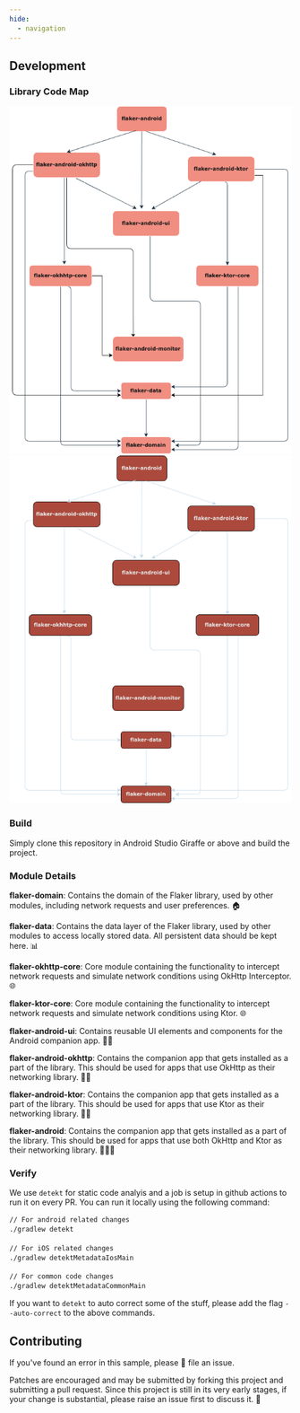 ```yaml
---
hide:
  - navigation
---
```


## Development

### Library Code Map
![library-code-map.png](assets/library-code-map.png#only-light)
![library-code-map.png](assets/library-code-map-dark.png#only-dark)


### Build
Simply clone this repository in Android Studio Giraffe or above and build the project.

### Module Details

**flaker-domain**: Contains the domain of the Flaker library, used by other modules, including network requests and user preferences. 🏠

**flaker-data**: Contains the data layer of the Flaker library, used by other modules to access locally stored data. All persistent data should be kept here. 📊

**flaker-okhttp-core**: Core module containing the functionality to intercept network requests and simulate network conditions using OkHttp Interceptor. 🌐

**flaker-ktor-core**: Core module containing the functionality to intercept network requests and simulate network conditions using Ktor. 🌐

**flaker-android-ui**: Contains reusable UI elements and components for the Android companion app. 📱🎨

**flaker-android-okhttp**: Contains the companion app that gets installed as a part of the library. This should be used for apps that use OkHttp as their networking library. 📱📡

**flaker-android-ktor**: Contains the companion app that gets installed as a part of the library. This should be used for apps that use Ktor as their networking library. 📱🌐

**flaker-android**: Contains the companion app that gets installed as a part of the library. This should be used for apps that use both OkHttp and Ktor as their networking library. 📱📡🌐

### Verify
We use `detekt` for static code analyis and a job is setup in github actions to run it on every PR. You can run it locally using the following command:
```bash
// For android related changes
./gradlew detekt

// For iOS related changes
./gradlew detektMetadataIosMain

// For common code changes
./gradlew detektMetadataCommonMain
```

If you want to `detekt` to auto correct some of the stuff, please add the flag `--auto-correct` to the above commands.

## Contributing
If you've found an error in this sample, please 🚩 file an issue.

Patches are encouraged and may be submitted by forking this project and submitting a pull request. Since this project is still in its very early stages, if your change is substantial, please raise an issue first to discuss it. 🤝